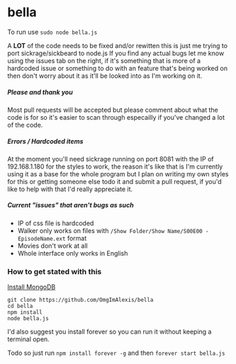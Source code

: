 bella
==================

To run use ``sudo node bella.js``

A **LOT** of the code needs to be fixed and/or rewitten this is just me trying to port sickrage/sickbeard to node.js
If you find any actual bugs let me know using the issues tab on the right, if it's something that is more of a hardcoded issue or something to do with an feature that's being worked on then don't worry about it as it'll be looked into as I'm working on it.



##### Please and thank you
Most pull requests will be accepted but please comment about what the code is for so it's easier to scan through especailly if you've changed a lot of the code.



##### Errors / Hardcoded items
At the moment you'll need sickrage running on port 8081 with the IP of 192.168.1.180 for the styles to work, the reason it's like that is I'm currently using it as a base for the whole program but I plan on writing my own styles for this or getting someone else todo it and submit a pull request, if you'd like to help with that I'd really appreciate it.

##### Current "issues" that aren't bugs as such
- IP of css file is hardcoded
- Walker only works on files with ``/Show Folder/Show Name/S00E00 - EpisodeName.ext`` format
- Movies don't work at all
- Whole interface only works in English








### How to get stated with this
[Install MongoDB](http://docs.mongodb.org/manual/installation/)
```
git clone https://github.com/OmgImAlexis/bella
cd bella
npm install
node bella.js
```

I'd also suggest you install forever so you can run it without keeping a terminal open.

Todo so just run ``npm install forever -g`` and then ``forever start bella.js``
